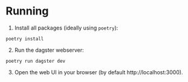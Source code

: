 # Running

1. Install all packages (ideally using `poetry`):

```
poetry install
```

2. Run the dagster webserver:

```
poetry run dagster dev
```

3. Open the web UI in your browser (by default http://localhost:3000).
